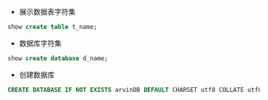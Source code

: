 * 展示数据表字符集
```sql
show create table t_name;
```

* 数据库字符集
```sql
show create database d_name;
```

+ 创建数据库
```sql
CREATE DATABASE IF NOT EXISTS arvinDB DEFAULT CHARSET utf8 COLLATE utf8_general_ci
```